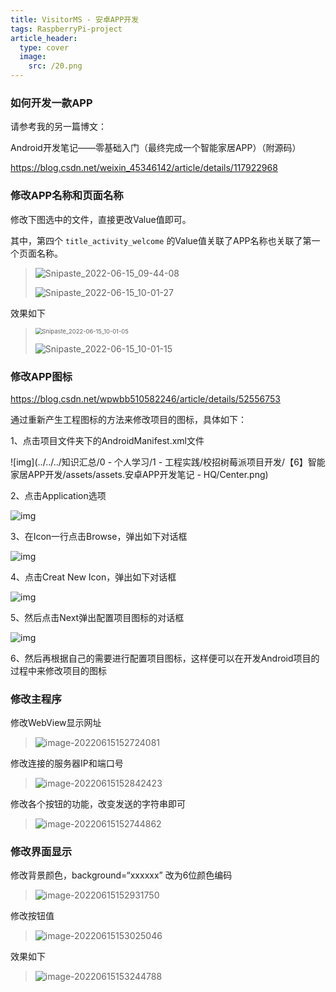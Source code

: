 ```yaml
---
title: VisitorMS - 安卓APP开发
tags: RaspberryPi-project
article_header:
  type: cover
  image:
    src: /20.png
---
```




### 如何开发一款APP

请参考我的另一篇博文：

Android开发笔记——零基础入门（最终完成一个智能家居APP）（附源码）

https://blog.csdn.net/weixin_45346142/article/details/117922968



### 修改APP名称和页面名称

修改下图选中的文件，直接更改Value值即可。

其中，第四个 `title_activity_welcome` 的Value值关联了APP名称也关联了第一个页面名称。

> ![Snipaste_2022-06-15_09-44-08](https://photo-hq.oss-cn-hangzhou.aliyuncs.com/RaspberryPi/use/Snipaste_2022-06-15_09-44-08.png)
>
> ![Snipaste_2022-06-15_10-01-27](https://photo-hq.oss-cn-hangzhou.aliyuncs.com/RaspberryPi/use/Snipaste_2022-06-15_10-01-27.png)

效果如下

> <img src="https://photo-hq.oss-cn-hangzhou.aliyuncs.com/RaspberryPi/use/Snipaste_2022-06-15_10-01-05.png" alt="Snipaste_2022-06-15_10-01-05" style="zoom:67%;" />
>
> ![Snipaste_2022-06-15_10-01-15](https://photo-hq.oss-cn-hangzhou.aliyuncs.com/RaspberryPi/use/Snipaste_2022-06-15_10-01-15.png)



### 修改APP图标

https://blog.csdn.net/wpwbb510582246/article/details/52556753

通过重新产生工程图标的方法来修改项目的图标，具体如下：

1、点击项目文件夹下的AndroidManifest.xml文件

![img](../../../知识汇总/0 - 个人学习/1 - 工程实践/校招树莓派项目开发/【6】智能家居APP开发/assets/assets.安卓APP开发笔记 - HQ/Center.png)

2、点击Application选项

![img](https://photo-hq.oss-cn-hangzhou.aliyuncs.com/RaspberryPi/use/Center-16552779157061.png)

3、在Icon一行点击Browse，弹出如下对话框

![img](https://photo-hq.oss-cn-hangzhou.aliyuncs.com/RaspberryPi/use/Center-16552779157072.png)

4、点击Creat New Icon，弹出如下对话框

![img](https://photo-hq.oss-cn-hangzhou.aliyuncs.com/RaspberryPi/use/Center-16552779157073.png)

5、然后点击Next弹出配置项目图标的对话框

![img](https://photo-hq.oss-cn-hangzhou.aliyuncs.com/RaspberryPi/use/Center-16552779157074.png)

6、然后再根据自己的需要进行配置项目图标，这样便可以在开发Android项目的过程中来修改项目的图标



### 修改主程序

修改WebView显示网址

> ![image-20220615152724081](https://photo-hq.oss-cn-hangzhou.aliyuncs.com/RaspberryPi/use/image-20220615152724081.png)

修改连接的服务器IP和端口号

> ![image-20220615152842423](https://photo-hq.oss-cn-hangzhou.aliyuncs.com/RaspberryPi/use/image-20220615152842423.png)

修改各个按钮的功能，改变发送的字符串即可

> ![image-20220615152744862](https://photo-hq.oss-cn-hangzhou.aliyuncs.com/RaspberryPi/use/image-20220615152744862.png)



### 修改界面显示

修改背景颜色，background=“xxxxxx” 改为6位颜色编码

> ![image-20220615152931750](https://photo-hq.oss-cn-hangzhou.aliyuncs.com/RaspberryPi/use/image-20220615152931750.png)

修改按钮值

> ![image-20220615153025046](https://photo-hq.oss-cn-hangzhou.aliyuncs.com/RaspberryPi/use/image-20220615153025046.png)

效果如下

> ![image-20220615153244788](https://photo-hq.oss-cn-hangzhou.aliyuncs.com/RaspberryPi/use/image-20220615153244788.png)



































































































































































































































































































